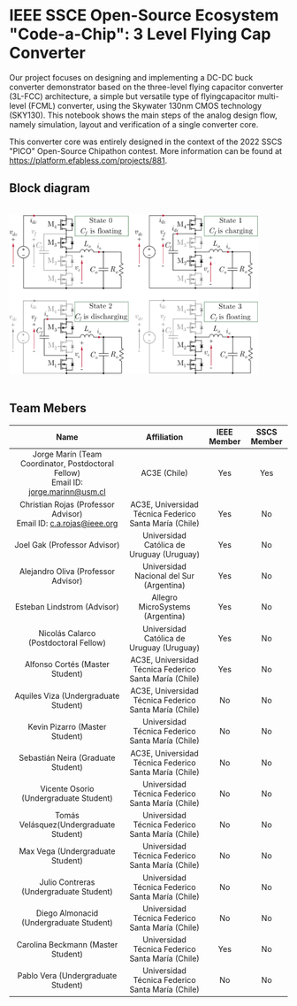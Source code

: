 # IEEE SSCE Open-Source Ecosystem "Code-a-Chip": 3 Level Flying Cap Converter

Our project focuses on designing and implementing a DC-DC buck converter demonstrator based on the three-level flying capacitor converter (3L-FCC) architecture, a simple but versatile type of flyingcapacitor multi-level (FCML) converter, using the Skywater 130nm CMOS technology (SKY130). This notebook shows the main steps of the analog design flow, namely simulation, layout and verification of a single converter core.

This converter core was entirely designed in the context of the 2022 SSCS "PICO" Open-Source Chipathon contest. More information can be found at https://platform.efabless.com/projects/881.


## Block diagram

</br>

<div>
<img src="Images/3LFC_states.png" width="450"/>
</div>

</br> 


## Team Mebers 

|Name|Affiliation|IEEE Member|SSCS Member|
|:--:|:----------:|:----------:|:----------:|
| Jorge Marín (Team Coordinator, Postdoctoral Fellow) <br /> Email ID: jorge.marinn@usm.cl|AC3E (Chile)| Yes |Yes|
| Christian Rojas (Professor Advisor) <br /> Email ID: c.a.rojas@ieee.org|AC3E, Universidad Técnica Federico Santa María (Chile)| Yes |No|
| Joel Gak (Professor Advisor) |Universidad Católica de Uruguay (Uruguay)| Yes |No|
| Alejandro Oliva (Professor Advisor) |Universidad Nacional del Sur (Argentina)| Yes |No|
| Esteban Lindstrom (Advisor) |Allegro MicroSystems (Argentina)| Yes |No|
| Nicolás Calarco (Postdoctoral Fellow) |Universidad Católica de Uruguay (Uruguay)| Yes |No|
| Alfonso Cortés (Master Student) |AC3E, Universidad Técnica Federico Santa María (Chile)| Yes |No|
| Aquiles Viza (Undergraduate Student) |AC3E, Universidad Técnica Federico Santa María (Chile)| No |No|
| Kevin Pizarro (Master Student) |Universidad Técnica Federico Santa María (Chile)| No |No|
| Sebastián Neira (Graduate Student) |AC3E, Universidad Técnica Federico Santa María (Chile)| No |No|
| Vicente Osorio (Undergraduate Student) |Universidad Técnica Federico Santa María (Chile)| No |No|
| Tomás Velásquez(Undergraduate Student) |Universidad Técnica Federico Santa María (Chile)| No |No|
| Max Vega (Undergraduate Student) |Universidad Técnica Federico Santa María (Chile)| No |No|
| Julio Contreras (Undergraduate Student) |Universidad Técnica Federico Santa María (Chile)| No |No|
| Diego Almonacid (Undergraduate Student) |Universidad Técnica Federico Santa María (Chile)| No |No|
| Carolina Beckmann (Master Student) |Universidad Técnica Federico Santa María (Chile)| Yes |No|
| Pablo Vera (Undergraduate Student) |Universidad Técnica Federico Santa María (Chile)| No |No|
